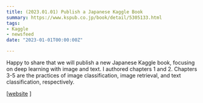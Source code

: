 ```yaml
---
title: (2023.01.01) Publish a Japanese Kaggle Book
summary: https://www.kspub.co.jp/book/detail/5305133.html
tags:
- Kaggle
- newsfeed
date: "2023-01-01T00:00:00Z"

---
```


Happy to share that we will publish a new Japanese Kaggle book, focusing on deep learning with image and text. I authored chapters 1 and 2. Chapters 3-5 are the practices of image classification, image retrieval, and text classification, respectively.

[[website](https://www.kspub.co.jp/book/detail/5305133.html) ]
